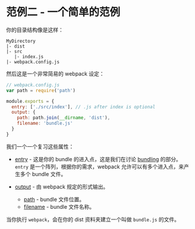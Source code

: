 # 范例二 - 一个简单的范例

你的目录结构像是这样：

```
MyDirectory
|- dist
|- src
   |- index.js
|- webpack.config.js

```

然后这是一个非常简易的 webpack 设定：

```javascript
// webpack.config.js
var path = require('path')

module.exports = {
  entry: ['./src/index'], // .js after index is optional
  output: {
    path: path.join(__dirname, 'dist'),
    filename: 'bundle.js'
  }
}
```

我们一个一个复习这些属性：

* [entry](https://webpack.github.io/docs/configuration.html#entry) - 这是你的 bundle 的进入点，这是我们在讨论 [bundling](#bundling) 的部分。`entry` 是一个阵列，根据你的需求，webpack 允许可以有多个进入点，来产生多个 bundle 文件。

* [output](https://webpack.github.io/docs/configuration.html#output) - 由 webpack 规定的形式输出。
  * [path](https://webpack.github.io/docs/configuration.html#output-path) - bundle 文件位置。
  * [filename](https://webpack.github.io/docs/configuration.html#output-filename) - bundle 文件名称。

当你执行 `webpack`，会在你的 dist 资料夹建立一个叫做 `bundle.js` 的文件。
